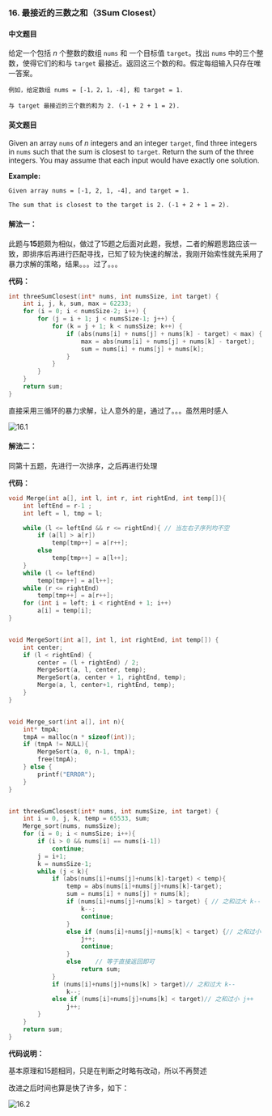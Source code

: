 ### 16. 最接近的三数之和（3Sum Closest）

#### 中文题目

给定一个包括 *n* 个整数的数组 `nums` 和 一个目标值 `target`。找出 `nums` 中的三个整数，使得它们的和与 `target` 最接近。返回这三个数的和。假定每组输入只存在唯一答案。

```
例如，给定数组 nums = [-1，2，1，-4], 和 target = 1.

与 target 最接近的三个数的和为 2. (-1 + 2 + 1 = 2).
```

#### 英文题目

Given an array `nums` of *n* integers and an integer `target`, find three integers in `nums` such that the sum is closest to `target`. Return the sum of the three integers. You may assume that each input would have exactly one solution.

**Example:**

```
Given array nums = [-1, 2, 1, -4], and target = 1.

The sum that is closest to the target is 2. (-1 + 2 + 1 = 2).
```

#### 解法一：

此题与**15**题颇为相似，做过了15题之后面对此题，我想，二者的解题思路应该一致，即排序后再进行匹配寻找，已知了较为快速的解法，我刚开始索性就先采用了暴力求解的策略，结果。。。过了。。。

**代码：**

```c
int threeSumClosest(int* nums, int numsSize, int target) {
    int i, j, k, sum, max = 62233;
    for (i = 0; i < numsSize-2; i++) {
        for (j = i + 1; j < numsSize-1; j++) {
            for (k = j + 1; k < numsSize; k++) {
                if (abs(nums[i] + nums[j] + nums[k] - target) < max) {
                    max = abs(nums[i] + nums[j] + nums[k] - target);
                    sum = nums[i] + nums[j] + nums[k];
                }
            }
        }
    }
    return sum;
}
```

直接采用三循环的暴力求解，让人意外的是，通过了。。。虽然用时感人

![16.1](F:\LeetCode题解\week1\图片\leetcode16.1.png)

#### 解法二：

同第十五题，先进行一次排序，之后再进行处理

**代码：**

```c
void Merge(int a[], int l, int r, int rightEnd, int temp[]){
    int leftEnd = r-1 ;
    int left = l, tmp = l;

    while (l <= leftEnd && r <= rightEnd){ // 当左右子序列均不空
        if (a[l] > a[r])
            temp[tmp++] = a[r++];
        else
            temp[tmp++] = a[l++];
    }
    while (l <= leftEnd)
        temp[tmp++] = a[l++];
    while (r <= rightEnd)
        temp[tmp++] = a[r++];
    for (int i = left; i < rightEnd + 1; i++)
        a[i] = temp[i];
}


void MergeSort(int a[], int l, int rightEnd, int temp[]) {
    int center;
    if (l < rightEnd) {
        center = (l + rightEnd) / 2;
        MergeSort(a, l, center, temp);
        MergeSort(a, center + 1, rightEnd, temp);
        Merge(a, l, center+1, rightEnd, temp);
    }
}


void Merge_sort(int a[], int n){
    int* tmpA;
    tmpA = malloc(n * sizeof(int));
    if (tmpA != NULL){
        MergeSort(a, 0, n-1, tmpA);
        free(tmpA);
    } else {
        printf("ERROR");
    }
}


int threeSumClosest(int* nums, int numsSize, int target) {
    int i = 0, j, k, temp = 65533, sum;
    Merge_sort(nums, numsSize);
    for (i = 0; i < numsSize; i++){
        if (i > 0 && nums[i] == nums[i-1])
            continue;
        j = i+1;
        k = numsSize-1;
        while (j < k){
            if (abs(nums[i]+nums[j]+nums[k]-target) < temp){
                temp = abs(nums[i]+nums[j]+nums[k]-target);
                sum = nums[i] + nums[j] + nums[k];
                if (nums[i]+nums[j]+nums[k] > target) {	// 之和过大 k--
                    k--;
                    continue;
                }
                else if (nums[i]+nums[j]+nums[k] < target) {// 之和过小 j++
                    j++;
                    continue;
                }
                else	// 等于直接返回即可
                    return sum;
            }
            if (nums[i]+nums[j]+nums[k] > target)// 之和过大 k--
                k--;
            else if (nums[i]+nums[j]+nums[k] < target)// 之和过小 j++
                j++;
        }
    }
    return sum;
}
```

**代码说明：**

基本原理和15题相同，只是在判断之时略有改动，所以不再赘述

改进之后时间也算是快了许多，如下：

![16.2](F:\LeetCode题解\week1\图片\leetcode16.2.png)
